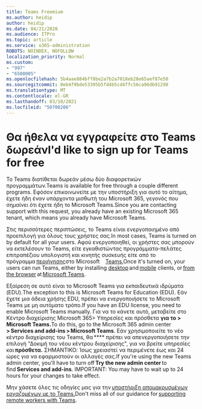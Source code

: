 ```yaml
---
title: Teams Freemium
ms.author: heidip
author: heidip
ms.date: 04/21/2020
ms.audience: ITPro
ms.topic: article
ms.service: o365-administration
ROBOTS: NOINDEX, NOFOLLOW
localization_priority: Normal
ms.custom:
- "997"
- "6500005"
ms.openlocfilehash: 5b4aae884bff8be2a7b2a7018eb28e65aef87e50
ms.sourcegitcommit: 0eb4f9bde53395b5fd4b5cd4ffc56ca96db91298
ms.translationtype: MT
ms.contentlocale: el-GR
ms.lasthandoff: 03/10/2021
ms.locfileid: "50708206"
---
```

# <a name="id-like-to-sign-up-for-teams-for-free"></a><span data-ttu-id="598cc-102">Θα ήθελα να εγγραφείτε στο Teams δωρεάν</span><span class="sxs-lookup"><span data-stu-id="598cc-102">I'd like to sign up for Teams for free</span></span>

<span data-ttu-id="598cc-103">Το Teams διατίθεται δωρεάν μέσω δύο διαφορετικών προγραμμάτων.</span><span class="sxs-lookup"><span data-stu-id="598cc-103">Teams is available for free through a couple different programs.</span></span> <span data-ttu-id="598cc-104">Εφόσον επικοινωνείτε με την υποστήριξη για αυτό το αίτημα, έχετε ήδη έναν υπάρχοντα μισθωτή του Microsoft 365, γεγονός που σημαίνει ότι έχετε ήδη το Microsoft Teams.</span><span class="sxs-lookup"><span data-stu-id="598cc-104">Since you are contacting support with this request, you already have an existing Microsoft 365 tenant, which means you already have Microsoft Teams.</span></span>

<span data-ttu-id="598cc-105">Στις περισσότερες περιπτώσεις, το Teams είναι ενεργοποιημένο από προεπιλογή για όλους τους χρήστες σας.</span><span class="sxs-lookup"><span data-stu-id="598cc-105">In most cases, Teams is turned on by default for all your users.</span></span> <span data-ttu-id="598cc-106">Αφού ενεργοποιηθεί, οι χρήστες σας μπορούν να εκτελέσουν [](https://docs.microsoft.com/MicrosoftTeams/get-clients#desktop-client)το Teams, είτε εγκαθιστώντας προγράμματα-πελάτες επιτραπέζιου υπολογιστή και κινητής συσκευής είτε από το   πρόγραμμα [περιήγησης](https://dos.microsoft.com/MicrosoftTeams/get-clients#web-client)στο Microsoft [](https://docs.microsoft.com/MicrosoftTeams/get-clients#mobile-clients)    [Teams.](https://www.microsoft.com/microsoft-teams/teams-for-work)</span><span class="sxs-lookup"><span data-stu-id="598cc-106">Once it's turned on, your users can run Teams, either by installing [desktop](https://docs.microsoft.com/MicrosoftTeams/get-clients#desktop-client) and [mobile](https://docs.microsoft.com/MicrosoftTeams/get-clients#mobile-clients) clients, or [from the browser](https://dos.microsoft.com/MicrosoftTeams/get-clients#web-client) at [Microsoft Teams](https://www.microsoft.com/microsoft-teams/teams-for-work).</span></span>

<span data-ttu-id="598cc-107">Εξαίρεση σε αυτό είναι το Microsoft Teams για εκπαιδευτικά ιδρύματα (EDU).</span><span class="sxs-lookup"><span data-stu-id="598cc-107">The exception to this is Microsoft Teams for Education (EDU).</span></span> <span data-ttu-id="598cc-108">Εάν έχετε μια άδεια χρήσης EDU, πρέπει να ενεργοποιήσετε το Microsoft Teams με μη αυτόματο τρόπο.</span><span class="sxs-lookup"><span data-stu-id="598cc-108">If you have an EDU license, you need to enable Microsoft Teams manually.</span></span> <span data-ttu-id="598cc-109">Για να το κάνετε αυτό, μεταβείτε στο Κέντρο διαχείρισης Microsoft 365> Υπηρεσίες και πρόσθετα **για το > Microsoft Teams.**</span><span class="sxs-lookup"><span data-stu-id="598cc-109">To do this, go to the Microsoft 365 admin center **> Services and add-ins > Microsoft Teams**.</span></span> <span data-ttu-id="598cc-110">Εάν χρησιμοποιείτε το νέο κέντρο διαχείρισης του Teams, θα \*\*\*\* πρέπει να απενεργοποιήσετε την επιλογή "Δοκιμή του νέου κέντρου διαχείρισης", για να βρείτε υπηρεσίες   και **πρόσθετα.** ΣΗΜΑΝΤΙΚΟ: Ίσως χρειαστεί να περιμένετε έως και 24 ώρες για να εφαρμοστούν οι αλλαγές σας.</span><span class="sxs-lookup"><span data-stu-id="598cc-110">If you're using the new Teams admin center, you'll have to turn off **Try the new admin center** to find **Services and add-ins**. IMPORTANT: You may have to wait up to 24 hours for your changes to take effect.</span></span>

<span data-ttu-id="598cc-111">Μην χάσετε όλες τις οδηγίες μας για την [υποστήριξη απομακρυσμένων εργαζομένων με το Teams.](https://docs.microsoft.com/MicrosoftTeams/support-remote-work-with-teams)</span><span class="sxs-lookup"><span data-stu-id="598cc-111">Don't miss all of our guidance for [supporting remote workers with Teams](https://docs.microsoft.com/MicrosoftTeams/support-remote-work-with-teams).</span></span>
